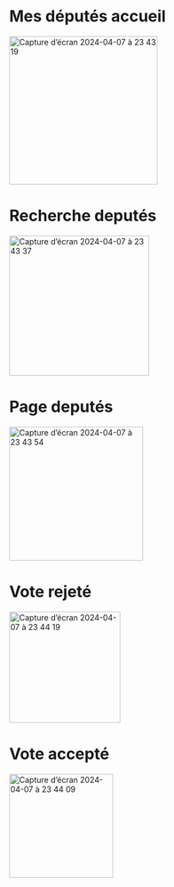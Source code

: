 # Mes députés accueil 
<img width="267" alt="Capture d’écran 2024-04-07 à 23 43 19" src="https://github.com/hichemaabb/mesdeputes/assets/136649208/93c762a7-f0e9-46e5-ba18-3d89582de056">

# Recherche deputés
<img width="252" alt="Capture d’écran 2024-04-07 à 23 43 37" src="https://github.com/hichemaabb/mesdeputes/assets/136649208/57055d99-d413-419e-87fb-4b4ca1d8ab27">

# Page deputés
<img width="241" alt="Capture d’écran 2024-04-07 à 23 43 54" src="https://github.com/hichemaabb/mesdeputes/assets/136649208/0bb5bdfc-8750-4ea8-a3d4-fd9b43326f7e">

# Vote rejeté
<img width="200" alt="Capture d’écran 2024-04-07 à 23 44 19" src="https://github.com/hichemaabb/mesdeputes/assets/136649208/062a64bb-4bb3-4153-a5d6-78a5ab262b1a">

# Vote accepté 
<img width="187" alt="Capture d’écran 2024-04-07 à 23 44 09" src="https://github.com/hichemaabb/mesdeputes/assets/136649208/e3f303ab-2610-437e-8fa8-914dd2442497">


